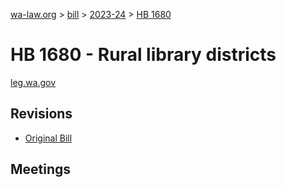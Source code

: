 [wa-law.org](/) > [bill](/bill/) > [2023-24](/bill/2023-24/) > [HB 1680](/bill/2023-24/hb/1680/)

# HB 1680 - Rural library districts
[leg.wa.gov](https://app.leg.wa.gov/billsummary?BillNumber=1680&Year=2023&Initiative=false)

## Revisions
* [Original Bill](1/)

## Meetings